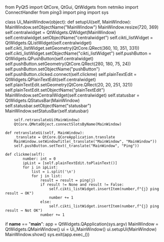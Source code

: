 from PyQt5 import QtCore, QtGui, QtWidgets
from netmiko import ConnectHandler
from ping3 import ping
import sys


class Ui_MainWindow(object):
    def setupUi(self, MainWindow):
        MainWindow.setObjectName("MainWindow")
        MainWindow.resize(720, 369)
        self.centralwidget = QtWidgets.QWidget(MainWindow)
        self.centralwidget.setObjectName("centralwidget")
        self.cikti_listWidget = QtWidgets.QListWidget(self.centralwidget)
        self.cikti_listWidget.setGeometry(QtCore.QRect(360, 10, 351, 331))
        self.cikti_listWidget.setObjectName("cikti_listWidget")
        self.pushButton = QtWidgets.QPushButton(self.centralwidget)
        self.pushButton.setGeometry(QtCore.QRect(280, 180, 75, 24))
        self.pushButton.setObjectName("pushButton")
        self.pushButton.clicked.connect(self.clickme)
        self.plainTextEdit = QtWidgets.QPlainTextEdit(self.centralwidget)
        self.plainTextEdit.setGeometry(QtCore.QRect(20, 20, 251, 321))
        self.plainTextEdit.setObjectName("plainTextEdit")
        MainWindow.setCentralWidget(self.centralwidget)
        self.statusbar = QtWidgets.QStatusBar(MainWindow)
        self.statusbar.setObjectName("statusbar")
        MainWindow.setStatusBar(self.statusbar)

        self.retranslateUi(MainWindow)
        QtCore.QMetaObject.connectSlotsByName(MainWindow)

    def retranslateUi(self, MainWindow):
        _translate = QtCore.QCoreApplication.translate
        MainWindow.setWindowTitle(_translate("MainWindow", "MainWindow"))
        self.pushButton.setText(_translate("MainWindow", "Ping"))

    def clickme(self):
            number: int = 0
            ipList = [self.plainTextEdit.toPlainText()]
            for i in ipList:
                list = i.split('\n')
                for j in list:
                    result = result = ping(j)
                    if result != None and result != False:
                        self.cikti_listWidget.insertItem(number,f"{j} ping result → OK")
                        number += 1
                    else:
                        self.cikti_listWidget.insertItem(number,f"{j} ping result → Not OK")
                    number += 1

if __name__ == "__main__":
    app = QtWidgets.QApplication(sys.argv)
    MainWindow = QtWidgets.QMainWindow()
    ui = Ui_MainWindow()
    ui.setupUi(MainWindow)
    MainWindow.show()
    sys.exit(app.exec_())
